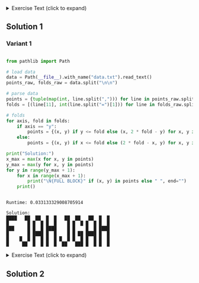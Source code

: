 <details><summary>Exercise Text (click to expand)</summary>

<article class="day-desc"><h2>--- Day 13: Transparent Origami ---</h2><p>You reach another volcanically active part of the cave. It would be nice if you could do some kind of thermal imaging so you could tell ahead of time which caves are too hot to safely enter.</p>
<p>Fortunately, the submarine seems to be equipped with a thermal camera! When you activate it, you are greeted with:</p>
<pre><code>Congratulations on your purchase! To activate this infrared thermal imaging
camera system, please enter the code found on page 1 of the manual.
</code></pre>
<p>Apparently, the Elves have never used this feature. To your surprise, you manage to find the manual; as you go to open it, page 1 falls out. It's a large sheet of <a href="https://en.wikipedia.org/wiki/Transparency_(projection)" target="_blank">transparent paper</a>! The transparent paper is marked with random dots and includes instructions on how to fold it up (your puzzle input). For example:</p>
<pre><code>6,10
0,14
9,10
0,3
10,4
4,11
6,0
6,12
4,1
0,13
10,12
3,4
3,0
8,4
1,10
2,14
8,10
9,0

fold along y=7
fold along x=5
</code></pre>
<p>The first section is a list of dots on the transparent paper. <code>0,0</code> represents the top-left coordinate.  The first value, <code>x</code>, increases to the right.  The second value, <code>y</code>, increases downward.  So, the coordinate <code>3,0</code> is to the right of <code>0,0</code>, and the coordinate <code>0,7</code> is below <code>0,0</code>. The coordinates in this example form the following pattern, where <code>#</code> is a dot on the paper and <code>.</code> is an empty, unmarked position:</p>
<pre><code>...#..#..#.
....#......
...........
#..........
...#....#.#
...........
...........
...........
...........
...........
.#....#.##.
....#......
......#...#
#..........
#.#........
</code></pre>
<p>Then, there is a list of <em>fold instructions</em>. Each instruction indicates a line on the transparent paper and wants you to fold the paper <em>up</em> (for horizontal <code>y=...</code> lines) or <em>left</em> (for vertical <code>x=...</code> lines). In this example, the first fold instruction is <code>fold along y=7</code>, which designates the line formed by all of the positions where <code>y</code> is <code>7</code> (marked here with <code>-</code>):</p>
<pre><code>...#..#..#.
....#......
...........
#..........
...#....#.#
...........
...........
-----------
...........
...........
.#....#.##.
....#......
......#...#
#..........
#.#........
</code></pre>
<p>Because this is a horizontal line, fold the bottom half <em>up</em>. Some of the dots might end up overlapping after the fold is complete, but dots will never appear exactly on a fold line. The result of doing this fold looks like this:</p>
<pre><code>#.##..#..#.
#...#......
......#...#
#...#......
.#.#..#.###
...........
...........
</code></pre>
<p>Now, only <code>17</code> dots are visible.</p>
<p>Notice, for example, the two dots in the bottom left corner before the transparent paper is folded; after the fold is complete, those dots appear in the top left corner (at <code>0,0</code> and <code>0,1</code>). Because the paper is transparent, the dot just below them in the result (at <code>0,3</code>) remains visible, as it can be seen through the transparent paper.</p>
<p>Also notice that some dots can end up <em>overlapping</em>; in this case, the dots merge together and become a single dot.</p>
<p>The second fold instruction is <code>fold along x=5</code>, which indicates this line:</p>
<pre><code>#.##.|#..#.
#...#|.....
.....|#...#
#...#|.....
.#.#.|#.###
.....|.....
.....|.....
</code></pre>
<p>Because this is a vertical line, fold <em>left</em>:</p>
<pre><code>#####
#...#
#...#
#...#
#####
.....
.....
</code></pre>
<p>The instructions made a square!</p>
<p>The transparent paper is pretty big, so for now, focus on just completing the first fold. After the first fold in the example above, <code><em>17</em></code> dots are visible - dots that end up overlapping after the fold is completed count as a single dot.</p>
<p><em>How many dots are visible after completing just the first fold instruction on your transparent paper?</em></p>
</article>

</details>

## Solution 1

### Variant 1

```python

from pathlib import Path

# load data
data = Path(__file__).with_name("data.txt").read_text()
points_raw, folds_raw = data.split("\n\n")

# parse data
points = {tuple(map(int, line.split(","))) for line in points_raw.splitlines()}
folds = [(line[11], int(line.split("=")[1])) for line in folds_raw.splitlines()]

# folds
for axis, fold in folds:
    if axis == "y":
        points = {(x, y) if y <= fold else (x, 2 * fold - y) for x, y in points}
    else:
        points = {(x, y) if x <= fold else (2 * fold - x, y) for x, y in points}

print("Solution:")
x_max = max(x for x, y in points)
y_max = max(y for x, y in points)
for y in range(y_max + 1):
    for x in range(x_max + 1):
        print("\N{FULL BLOCK}" if (x, y) in points else " ", end="")
    print()


```

```

Runtime: 0.033133329008705914

Solution:
████   ██  ██  █  █   ██  ██   ██  █  █
█       █ █  █ █  █    █ █  █ █  █ █  █
███     █ █  █ ████    █ █    █  █ ████
█       █ ████ █  █    █ █ ██ ████ █  █
█    █  █ █  █ █  █ █  █ █  █ █  █ █  █
█     ██  █  █ █  █  ██   ███ █  █ █  █

```

<details><summary>Exercise Text (click to expand)</summary>

<article class="day-desc"><h2 id="part2">--- Part Two ---</h2><p><span title="How can you fold it that many times? You tell me, I'm not the one folding it.">Finish folding</span> the transparent paper according to the instructions. The manual says the code is always <em>eight capital letters</em>.</p>
<p><em>What code do you use to activate the infrared thermal imaging camera system?</em></p>
</article>

</details>

## Solution 2